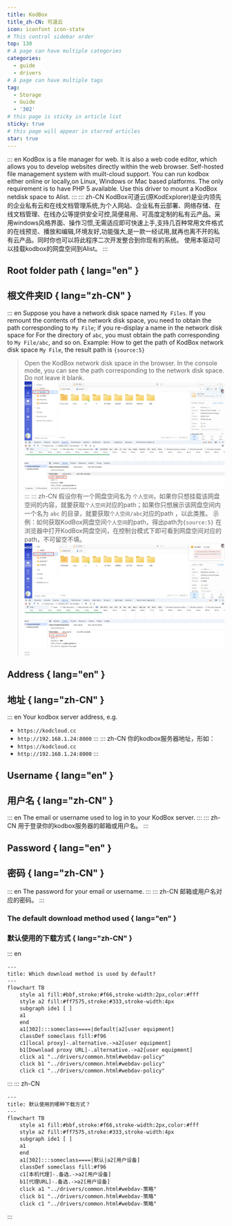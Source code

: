 ```yaml
---
title: KodBox
title_zh-CN: 可道云
icon: iconfont icon-state
# This control sidebar order
top: 130
# A page can have multiple categories
categories:
  - guide
  - drivers
# A page can have multiple tags
tag:
  - Storage
  - Guide
  - '302'
# this page is sticky in article list
sticky: true
# this page will appear in starred articles
star: true
---
```


::: en
KodBox is a file manager for web. It is also a web code editor, which allows you to develop websites directly within the web browser. Self-hosted file management system with muilt-cloud support. You can run kodbox either online or locally,on Linux, Windows or Mac based platforms. The only requirement is to have PHP 5 available.
Use this driver to mount a KodBox netdisk space to Alist.
:::
::: zh-CN
KodBox可道云(原KodExplorer)是业内领先的企业私有云和在线文档管理系统,为个人网站、企业私有云部署、网络存储、在线文档管理、在线办公等提供安全可控,简便易用、可高度定制的私有云产品。采用windows风格界面、操作习惯,无需适应即可快速上手,支持几百种常用文件格式的在线预览、播放和编辑,环境友好,功能强大,是一款一经试用,就再也离不开的私有云产品。同时你也可以将此程序二次开发整合到你现有的系统。
使用本驱动可以挂载kodbox的网盘空间到Alist。
:::

## **Root folder path** { lang="en" }

## **根文件夹ID** { lang="zh-CN" }

::: en
Suppose you have a network disk space named `My Files`. If you remount the contents of the network disk space, you need to obtain the path corresponding to `My File`; if you re-display a name in the network disk space for For the directory of `abc`, you must obtain the path corresponding to `My File/abc`, and so on.
Example: How to get the path of KodBox network disk space `My File`, the result path is `{source:5}`

> Open the KodBox network disk space in the browser. In the console mode, you can see the path corresponding to the network disk space. Do not leave it blank.
> ![kodbox_root_folder_path](/img/drivers/kodbox/kodbox_root_folder_path_en.jpg)
> :::
> ::: zh-CN
> 假设你有一个网盘空间名为 `个人空间`，如果你只想挂载该网盘空间的内容，就要获取`个人空间`对应的path；如果你只想展示该网盘空间内一个名为 `abc` 的目录，就要获取`个人空间/abc`对应的path ，以此类推。
> 示例：如何获取KodBox网盘空间`个人空间`的path，得出path为`{source:5}`
> 在浏览器中打开KodBox网盘空间，在控制台模式下即可看到网盘空间对应的path，不可留空不填。
> ![kodbox_root_folder_path](/img/drivers/kodbox/kodbox_root_folder_path_zh.jpg)
> :::

## **Address** { lang="en" }

## **地址** { lang="zh-CN" }

::: en
Your kodbox server address, e.g.

- `https://kodcloud.cc`
- `http://192.168.1.24:8000`
  :::
  ::: zh-CN
  你的kodbox服务器地址，形如：
- `https://kodcloud.cc`
- `http://192.168.1.24:8000`
  :::

## **Username** { lang="en" }

## **用户名** { lang="zh-CN" }

::: en
The email or username used to log in to your KodBox server.
:::
::: zh-CN
用于登录你的kodbox服务器的邮箱或用户名。
:::

## **Password** { lang="en" }

## **密码** { lang="zh-CN" }

::: en
The password for your email or username.
:::
::: zh-CN
邮箱或用户名对应的密码。
:::

### **The default download method used** { lang="en" }

### **默认使用的下载方式** { lang="zh-CN" }

::: en

```mermaid
---
title: Which download method is used by default?
---
flowchart TB
    style a1 fill:#bbf,stroke:#f66,stroke-width:2px,color:#fff
    style a2 fill:#ff7575,stroke:#333,stroke-width:4px
    subgraph ide1 [ ]
    a1
    end
    a1[302]:::someclass====|default|a2[user equipment]
    classDef someclass fill:#f96
    c1[local proxy]-.alternative.->a2[user equipment]
    b1[Download proxy URL]-.alternative.->a2[user equipment]
    click a1 "../drivers/common.html#webdav-policy"
    click b1 "../drivers/common.html#webdav-policy"
    click c1 "../drivers/common.html#webdav-policy"
```

:::
::: zh-CN

```mermaid
---
title: 默认使用的哪种下载方式？
---
flowchart TB
    style a1 fill:#bbf,stroke:#f66,stroke-width:2px,color:#fff
    style a2 fill:#ff7575,stroke:#333,stroke-width:4px
    subgraph ide1 [ ]
    a1
    end
    a1[302]:::someclass====|默认|a2[用户设备]
    classDef someclass fill:#f96
    c1[本机代理]-.备选.->a2[用户设备]
    b1[代理URL]-.备选.->a2[用户设备]
    click a1 "../drivers/common.html#webdav-策略"
    click b1 "../drivers/common.html#webdav-策略"
    click c1 "../drivers/common.html#webdav-策略"
```

:::

